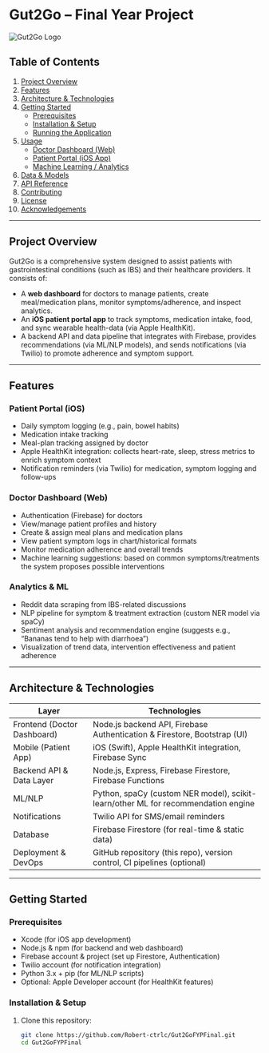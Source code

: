 # Gut2Go – Final Year Project  
![Gut2Go Logo](logo-placeholder.png)  

## Table of Contents  
1. [Project Overview](#project-overview)  
2. [Features](#features)  
3. [Architecture & Technologies](#architecture-technologies)  
4. [Getting Started](#getting-started)  
   - [Prerequisites](#prerequisites)  
   - [Installation & Setup](#installation-setup)  
   - [Running the Application](#running-the-application)  
5. [Usage](#usage)  
   - [Doctor Dashboard (Web)](#doctor-dashboard-web)  
   - [Patient Portal (iOS App)](#patient-portal-ios-app)  
   - [Machine Learning / Analytics](#machine-learning-analytics)  
6. [Data & Models](#data-models)  
7. [API Reference](#api-reference)  
8. [Contributing](#contributing)  
9. [License](#license)  
10. [Acknowledgements](#acknowledgements)  

---

## Project Overview  
Gut2Go is a comprehensive system designed to assist patients with gastrointestinal conditions (such as IBS) and their healthcare providers. It consists of:  
- A **web dashboard** for doctors to manage patients, create meal/medication plans, monitor symptoms/adherence, and inspect analytics.  
- An **iOS patient portal app** to track symptoms, medication intake, food, and sync wearable health-data (via Apple HealthKit).  
- A backend API and data pipeline that integrates with Firebase, provides recommendations (via ML/NLP models), and sends notifications (via Twilio) to promote adherence and symptom support.  

---

## Features  
### Patient Portal (iOS)  
- Daily symptom logging (e.g., pain, bowel habits)  
- Medication intake tracking  
- Meal-plan tracking assigned by doctor  
- Apple HealthKit integration: collects heart-rate, sleep, stress metrics to enrich symptom context  
- Notification reminders (via Twilio) for medication, symptom logging and follow-ups  

### Doctor Dashboard (Web)  
- Authentication (Firebase) for doctors  
- View/manage patient profiles and history  
- Create & assign meal plans and medication plans  
- View patient symptom logs in chart/historical formats  
- Monitor medication adherence and overall trends  
- Machine learning suggestions: based on common symptoms/treatments the system proposes possible interventions  

### Analytics & ML  
- Reddit data scraping from IBS-related discussions  
- NLP pipeline for symptom & treatment extraction (custom NER model via spaCy)  
- Sentiment analysis and recommendation engine (suggests e.g., “Bananas tend to help with diarrhoea”)  
- Visualization of trend data, intervention effectiveness and patient adherence  

---

## Architecture & Technologies  
| Layer | Technologies |
|-------|-------------|
| Frontend (Doctor Dashboard) | Node.js backend API, Firebase Authentication & Firestore, Bootstrap (UI) |
| Mobile (Patient App) | iOS (Swift), Apple HealthKit integration, Firebase Sync |
| Backend API & Data Layer | Node.js, Express, Firebase Firestore, Firebase Functions |
| ML/NLP | Python, spaCy (custom NER model), scikit-learn/other ML for recommendation engine |
| Notifications | Twilio API for SMS/email reminders |
| Database | Firebase Firestore (for real-time & static data) |
| Deployment & DevOps | GitHub repository (this repo), version control, CI pipelines (optional) |

---

## Getting Started  

### Prerequisites  
- Xcode (for iOS app development)  
- Node.js & npm (for backend and web dashboard)  
- Firebase account & project (set up Firestore, Authentication)  
- Twilio account (for notification integration)  
- Python 3.x + pip (for ML/NLP scripts)  
- Optional: Apple Developer account (for HealthKit features)  

### Installation & Setup  
1. Clone this repository:  
   ```bash  
   git clone https://github.com/Robert-ctrlc/Gut2GoFYPFinal.git  
   cd Gut2GoFYPFinal  

